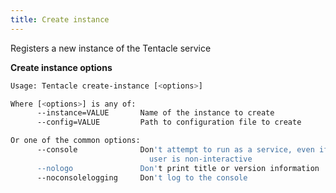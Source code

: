 ```yaml
---
title: Create instance
---
```


Registers a new instance of the Tentacle service

**Create instance options**

```bash
Usage: Tentacle create-instance [<options>]

Where [<options>] is any of:
      --instance=VALUE       Name of the instance to create
      --config=VALUE         Path to configuration file to create

Or one of the common options:
      --console              Don't attempt to run as a service, even if the
                               user is non-interactive
      --nologo               Don't print title or version information
      --noconsolelogging     Don't log to the console
```
